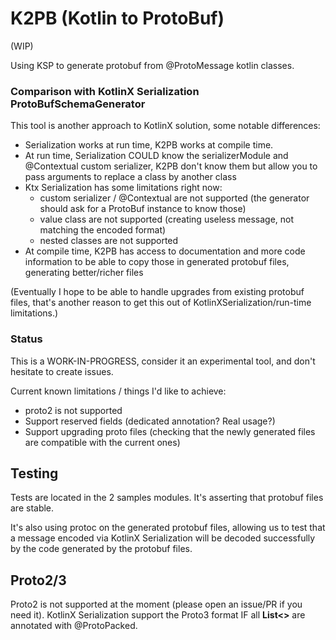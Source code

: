# K2PB (Kotlin to ProtoBuf)

(WIP)

Using KSP to generate protobuf from @ProtoMessage kotlin classes.

### Comparison with KotlinX Serialization ProtoBufSchemaGenerator

This tool is another approach to KotlinX solution, some notable differences:

- Serialization works at run time, K2PB works at compile time.
- At run time, Serialization COULD know the serializerModule and @Contextual custom serializer,
  K2PB don't know them but allow you to pass arguments to replace a class by another class
- Ktx Serialization has some limitations right now:
    - custom serializer / @Contextual are not supported (the generator should ask for a ProtoBuf instance to know those)
    - value class are not supported (creating useless message, not matching the encoded format)
    - nested classes are not supported
- At compile time, K2PB has access to documentation and more code information to be able to copy those in generated
  protobuf files, generating better/richer files

(Eventually I hope to be able to handle upgrades from existing protobuf files, that's another reason to get this
out of KotlinXSerialization/run-time limitations.)

### Status

This is a WORK-IN-PROGRESS, consider it an experimental tool, and don't hesitate to create issues.

Current known limitations / things I'd like to achieve:

- proto2 is not supported
- Support reserved fields (dedicated annotation? Real usage?)
- Support upgrading proto files (checking that the newly generated files are compatible with the current ones)

## Testing

Tests are located in the 2 samples modules. It's asserting that protobuf files are stable.

It's also using protoc on the generated protobuf files, allowing us to test that a message encoded via
KotlinX Serialization will be decoded successfully by the code generated by the protobuf files.

## Proto2/3

Proto2 is not supported at the moment (please open an issue/PR if you need it).
KotlinX Serialization support the Proto3 format IF all **List<>** are annotated with @ProtoPacked.
